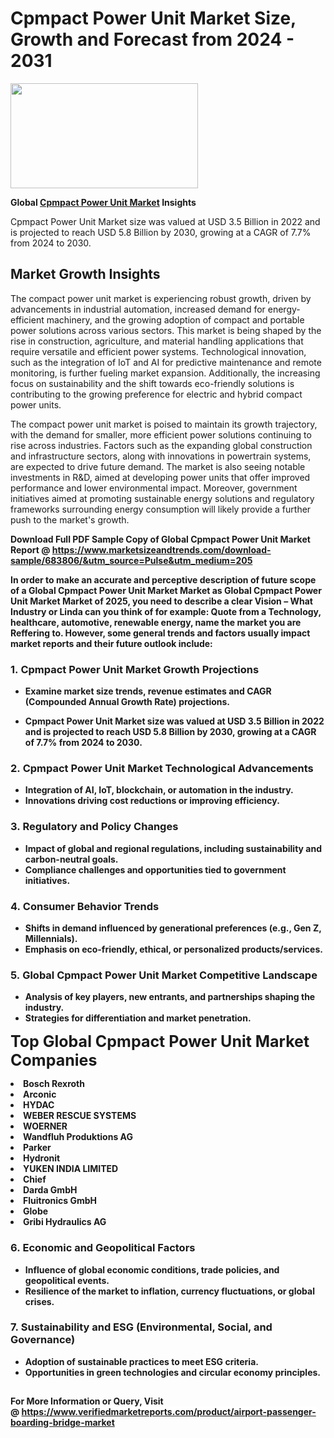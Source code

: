 <H1>Cpmpact Power Unit Market Size, Growth and Forecast from 2024 - 2031</H1><img class="aligncenter size-medium wp-image-584254" src="https://thirdeyenews.in/wp-content/uploads/2024/09/Global-Market-Research-300x168.jpeg" alt="" width="300" height="168" /><p><strong>Global&nbsp;<a href="https://www.marketsizeandtrends.com/download-sample/683806/&amp;utm_source=Pulse&amp;utm_medium=205">Cpmpact Power Unit Market</a> Insights</strong></p><p>Cpmpact Power Unit Market size was valued at USD 3.5 Billion in 2022 and is projected to reach USD 5.8 Billion by 2030, growing at a CAGR of 7.7% from 2024 to 2030.</p><p><h2>Market Growth Insights</h2> <p>The compact power unit market is experiencing robust growth, driven by advancements in industrial automation, increased demand for energy-efficient machinery, and the growing adoption of compact and portable power solutions across various sectors. This market is being shaped by the rise in construction, agriculture, and material handling applications that require versatile and efficient power systems. Technological innovation, such as the integration of IoT and AI for predictive maintenance and remote monitoring, is further fueling market expansion. Additionally, the increasing focus on sustainability and the shift towards eco-friendly solutions is contributing to the growing preference for electric and hybrid compact power units.</p> <p><strong></strong></p> <p>The compact power unit market is poised to maintain its growth trajectory, with the demand for smaller, more efficient power solutions continuing to rise across industries. Factors such as the expanding global construction and infrastructure sectors, along with innovations in powertrain systems, are expected to drive future demand. The market is also seeing notable investments in R&D, aimed at developing power units that offer improved performance and lower environmental impact. Moreover, government initiatives aimed at promoting sustainable energy solutions and regulatory frameworks surrounding energy consumption will likely provide a further push to the market's growth.</p> <p><strong></p><p><span class=""><strong>Download Full PDF Sample Copy of Global Cpmpact Power Unit Market Report</strong> @ <a href="https://www.marketsizeandtrends.com/download-sample/683806/&amp;utm_source=Pulse&amp;utm_medium=205" target="_blank">https://www.marketsizeandtrends.com/download-sample/683806/&amp;utm_source=Pulse&amp;utm_medium=205</a></span></p><p>In order to make an accurate and perceptive description of future scope of a Global&nbsp;Cpmpact Power Unit Market Market as Global&nbsp;Cpmpact Power Unit Market Market of 2025, you need to describe a clear Vision &ndash; What Industry or Linda can you think of for example: Quote from a Technology, healthcare, automotive, renewable energy, name the market you are Reffering to. However, some general trends and factors usually impact market reports and their future outlook include:</p><h3>1.&nbsp;<strong>Cpmpact Power Unit Market Growth Projections</strong></h3><ul><li>Examine market size trends, revenue estimates and CAGR (Compounded Annual Growth Rate) projections.</li><li><p>Cpmpact Power Unit Market size was valued at USD 3.5 Billion in 2022 and is projected to reach USD 5.8 Billion by 2030, growing at a CAGR of 7.7% from 2024 to 2030.</p></li></ul><h3>2.&nbsp;<strong>Cpmpact Power Unit Market Technological Advancements</strong></h3><ul><li>Integration of AI, IoT, blockchain, or automation in the industry.</li><li>Innovations driving cost reductions or improving efficiency.</li></ul><h3>3.&nbsp;<strong>Regulatory and Policy Changes</strong></h3><ul><li>Impact of global and regional regulations, including sustainability and carbon-neutral goals.</li><li>Compliance challenges and opportunities tied to government initiatives.</li></ul><h3>4.&nbsp;<strong>Consumer Behavior Trends</strong></h3><ul><li>Shifts in demand influenced by generational preferences (e.g., Gen Z, Millennials).</li><li>Emphasis on eco-friendly, ethical, or personalized products/services.</li></ul><h3>5.&nbsp;<strong>Global Cpmpact Power Unit Market Competitive Landscape</strong></h3><ul><li>Analysis of key players, new entrants, and partnerships shaping the industry.</li><li>Strategies for differentiation and market penetration.</li></ul><p data-pm-slice="1 1 []"><span style="color: inherit; font-family: inherit; font-size: 25px;">Top Global Cpmpact Power Unit Market Companies</span></p><div class="" data-test-id=""><p><li>Bosch Rexroth</li><li> Arconic</li><li> HYDAC</li><li> WEBER RESCUE SYSTEMS</li><li> WOERNER</li><li> Wandfluh Produktions AG</li><li> Parker</li><li> Hydronit</li><li> YUKEN INDIA LIMITED</li><li> Chief</li><li> Darda GmbH</li><li> Fluitronics GmbH</li><li> Globe</li><li> Gribi Hydraulics AG</li></p></div><h3>6.&nbsp;<strong>Economic and Geopolitical Factors</strong></h3><ul><li>Influence of global economic conditions, trade policies, and geopolitical events.</li><li>Resilience of the market to inflation, currency fluctuations, or global crises.</li></ul><h3>7.&nbsp;<strong>Sustainability and ESG (Environmental, Social, and Governance)</strong></h3><ul><li>Adoption of sustainable practices to meet ESG criteria.</li><li>Opportunities in green technologies and circular economy principles.</li></ul><h2><strong style="font-size: 14px;">For More Information or Query, Visit @&nbsp;</strong><a style="background-color: #ffffff; font-size: 14px;" href="https://www.marketsizeandtrends.com/report/cpmpact-power-unit-market/" target="_blank">https://www.verifiedmarketreports.com/product/airport-passenger-boarding-bridge-market</a></h2>
